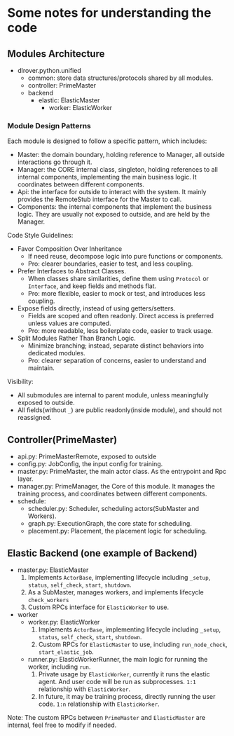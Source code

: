 # Some notes for understanding the code

## Modules Architecture

- dlrover.python.unified
  - common: store data structures/protocols shared by all modules.
  - controller: PrimeMaster
  - backend
    - elastic: ElasticMaster
      - worker: ElasticWorker

### Module Design Patterns

Each module is designed to follow a specific pattern, which includes:

- Master: the domain boundary, holding reference to Manager, all outside interactions go through it.
- Manager: the CORE internal class, singleton, holding references to all internal components, implementing the main business logic. It coordinates between different components.
- Api: the interface for outside to interact with the system. It mainly provides the RemoteStub interface for the Master to call.
- Components: the internal components that implement the business logic. They are usually not exposed to outside, and are held by the Manager.

Code Style Guidelines:

- Favor Composition Over Inheritance
  - If need reuse, decompose logic into pure functions or components.
  - Pro: clearer boundaries, easier to test, and less coupling.
- Prefer Interfaces to Abstract Classes.
  - When classes share similarities, define them using `Protocol` or `Interface`, and keep fields and methods flat.
  - Pro: more flexible, easier to mock or test, and introduces less coupling.
- Expose fields directly, instead of using getters/setters.
  - Fields are scoped and often readonly. Direct access is preferred unless values are computed.
  - Pro: more readable, less boilerplate code, easier to track usage.
- Split Modules Rather Than Branch Logic.
  - Minimize branching; instead, separate distinct behaviors into dedicated modules.
  - Pro: clearer separation of concerns, easier to understand and maintain.

Visibility:

- All submodules are internal to parent module, unless meaningfully exposed to outside.
- All fields(without `_`) are public readonly(inside module), and should not reassigned.

## Controller(PrimeMaster)

- api.py: PrimeMasterRemote, exposed to outside
- config.py: JobConfig, the input config for training.
- master.py: PrimeMaster, the main actor class. As the entrypoint and Rpc layer.
- manager.py: PrimeManager, the Core of this module. It manages the training process, and coordinates between different components.
- schedule:
  - scheduler.py: Scheduler, scheduling actors(SubMaster and Workers).
  - graph.py: ExecutionGraph, the core state for scheduling.
  - placement.py: Placement, the placement logic for scheduling.

## Elastic Backend (one example of Backend)

- master.py: ElasticMaster
  1. Implements `ActorBase`, implementing lifecycle including `_setup`, `status`, `self_check`, `start`, `shutdown`.
  2. As a SubMaster, manages workers, and implements lifecycle `check_workers`
  3. Custom RPCs interface for `ElasticWorker` to use.
- worker
  - worker.py: ElasticWorker
    1. Implements `ActorBase`, implementing lifecycle including `_setup`, `status`, `self_check`, `start`, `shutdown`.
    2. Custom RPCs for `ElasticMaster` to use, including `run_node_check`, `start_elastic_job`.
  - runner.py: ElasticWorkerRunner, the main logic for running the worker, including `run`.
    1. Private usage by `ElasticWorker`, currently it runs the elastic agent. And user code will be run as subprocesses. `1:1` relationship with `ElasticWorker`.
    2. In future, it may be training process, directly running the user code. `1:n` relationship with `ElasticWorker`.

Note: The custom RPCs between `PrimeMaster` and `ElasticMaster` are internal, feel free to modify if needed.

